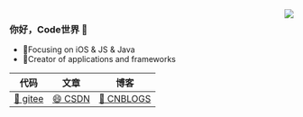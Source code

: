 <img align="right" src="https://github-readme-stats.vercel.app/api?username=szlsay&show_icons=true&title_color=fff&icon_color=79ff97&text_color=9f9f9f&bg_color=151515&hide_border=true" />

### 你好，Code世界 👋

- :dog:Focusing on iOS & JS & Java
- :lion:Creator of applications and frameworks

代码 |文章 |博客 
--|--|--
[🧭 gitee](https://gitee.com/szlsay) |[😄 CSDN](https://blog.csdn.net/shentian885) |[🌼 CNBLOGS](https://www.cnblogs.com/szlsay)
